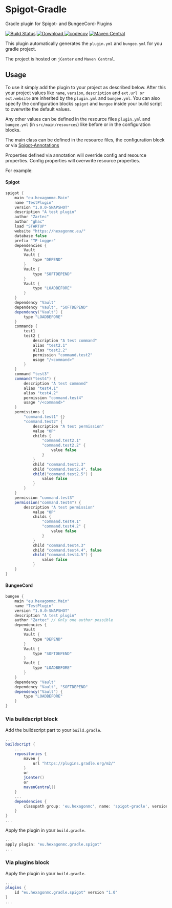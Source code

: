 # Spigot-Gradle

Gradle plugin for Spigot- and BungeeCord-Plugins

[![Build Status](https://travis-ci.org/HexagonMC/Spigot-Gradle.svg?branch=master)](https://travis-ci.org/HexagonMC/Spigot-Gradle)
[ ![Download](https://api.bintray.com/packages/hexagonmc/Spigot/Spigot-Gradle/images/download.svg) ](https://bintray.com/hexagonmc/Spigot/Spigot-Gradle/_latestVersion)
[![codecov](https://codecov.io/gh/HexagonMC/Spigot-Gradle/branch/master/graph/badge.svg)](https://codecov.io/gh/HexagonMC/Spigot-Gradle)
[![Maven Central](https://img.shields.io/maven-central/v/eu.hexagonmc/spigot-gradle.svg)](https://repo1.maven.org/maven2/eu/hexagonmc/spigot-gradle/)

This plugin automatically generates the `plugin.yml` and `bungee.yml` for you gradle project.

The project is hosted on `jCenter` and `Maven Central`.

## Usage

To use it simply add the plugin to your project as described below.
After this your project values like `name`, `version`, `description` and `ext.url or ext.website` are inherited by the `plugin.yml` and `bungee.yml`. You can also specify the configuration blocks `spigot` and `bungee` inside your build script to overwrite the default values.

Any other values can be defined in the resource files `plugin.yml` and `bungee.yml` (in `src/main/resources`) like before or in the configuration blocks.

The main class can be defined in the resource files, the configuration block or via [Spigot-Annotations](https://github.com/HexagonMC/Spigot-Annotations/blob/master/README.md)

Properties defined via annotation will override config and resource properties. Config properties will overwrite resource properties.

For example:

#### Spigot

```gradle
spigot {
    main "eu.hexagonmc.Main"
    name "TestPlugin"
    version "1.0.0-SNAPSHOT"
    description "A test plugin"
    author "Zartec"
    author "ghac"
    load "STARTUP"
    website "https://hexagonmc.eu/"
    database false
    prefix "TP-Logger"
    dependencies {
        Vault
        Vault {
            type "DEPEND"
        }
        Vault {
            type "SOFTDEPEND"
        }
        Vault {
            type "LOADBEFORE"
        }
    }
    dependency "Vault"
    dependency "Vault", "SOFTDEPEND"
    dependency("Vault") {
        type "LOADBEFORE"
    }
    commands {
        test1
        test2 {
            description "A test command"
            alias "test2.1"
            alias "test2.2"
            permission "command.test2"
            usage "/<command>"
        }
    }
    command "test3"
    command("test4") {
        description "A test command"
        alias "test4.1"
        alias "test4.2"
        permission "command.test4"
        usage "/<command>"
    }
    permissions {
        "command.test1" {}
        "command.test2" {
            description "A test permission"
            value "OP"
            childs {
                "command.test2.1"
                "command.test2.2" {
                    value false
                }
            }
            child "command.test2.3"
            child "command.test2.4", false
            child("command.test2.5") {
                value false
            }
        }
    }
    permission "command.test3"
    permission("command.test4") {
        description "A test permission"
            value "OP"
            childs {
                "command.test4.1"
                "command.test4.2" {
                    value false
                }
            }
            child "command.test4.3"
            child "command.test4.4", false
            child("command.test4.5") {
                value false
            }
    }
}
```

#### BungeeCord

```gradle
bungee {
    main "eu.hexagonmc.Main"
    name "TestPlugin"
    version "1.0.0-SNAPSHOT"
    description "A test plugin"
    author "Zartec" // Only one author possible
    dependencies {
        Vault
        Vault {
            type "DEPEND"
        }
        Vault {
            type "SOFTDEPEND"
        }
        Vault {
            type "LOADBEFORE"
        }
    }
    dependency "Vault"
    dependency "Vault", "SOFTDEPEND"
    dependency("Vault") {
        type "LOADBEFORE"
    }
}
```

### Via buildscript block

Add the buildscript part to your `build.gradle`.

```gradle
...
buildscript {
    ...
    repositories {
        maven {
            url "https://plugins.gradle.org/m2/"
        }
        or
        jCenter()
        or
        mavenCentral()
    }
    ...
    dependencies {
        classpath group: 'eu.hexagonmc', name: 'spigot-gradle', version: '1.0'
    }
}
...
```

Apply the plugin in your `build.gradle`.

```gradle
...
apply plugin: "eu.hexagonmc.gradle.spigot"
...
```

### Via plugins block

Apply the plugin in your `build.gradle`.

```gradle
...
plugins {
    id "eu.hexagonmc.gradle.spigot" version "1.0"
}
...
```